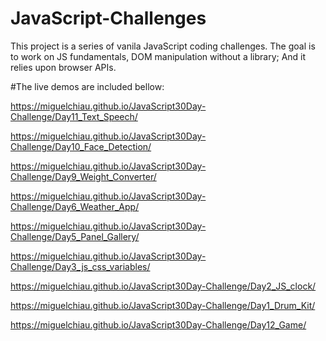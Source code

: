 # JavaScript-Challenges
This project is a series of vanila JavaScript coding challenges.
The goal is to work on JS fundamentals, DOM manipulation without a library; And it relies upon browser APIs.

#The live demos are included bellow:

https://miguelchiau.github.io/JavaScript30Day-Challenge/Day11_Text_Speech/

https://miguelchiau.github.io/JavaScript30Day-Challenge/Day10_Face_Detection/

https://miguelchiau.github.io/JavaScript30Day-Challenge/Day9_Weight_Converter/

https://miguelchiau.github.io/JavaScript30Day-Challenge/Day6_Weather_App/

https://miguelchiau.github.io/JavaScript30Day-Challenge/Day5_Panel_Gallery/

https://miguelchiau.github.io/JavaScript30Day-Challenge/Day3_js_css_variables/

https://miguelchiau.github.io/JavaScript30Day-Challenge/Day2_JS_clock/

https://miguelchiau.github.io/JavaScript30Day-Challenge/Day1_Drum_Kit/

https://miguelchiau.github.io/JavaScript30Day-Challenge/Day12_Game/
